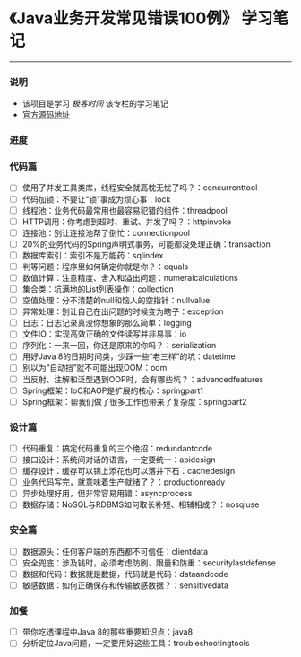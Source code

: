 # 《Java业务开发常见错误100例》 学习笔记
---- 
### 说明
* 该项目是学习 *极客时间* 该专栏的学习笔记
*  [官方源码地址][1]

### 进度

### 代码篇

* [ ] 使用了并发工具类库，线程安全就高枕无忧了吗？：concurrenttool
* [ ] 代码加锁：不要让“锁”事成为烦心事：lock
* [ ] 线程池：业务代码最常用也最容易犯错的组件：threadpool
* [ ] HTTP调用：你考虑到超时、重试、并发了吗？：httpinvoke
* [ ]  连接池：别让连接池帮了倒忙：connectionpool
* [ ] 20%的业务代码的Spring声明式事务，可能都没处理正确：transaction
* [ ] 数据库索引：索引不是万能药：sqlindex
* [ ] 判等问题：程序里如何确定你就是你？：equals
* [ ] 数值计算：注意精度、舍入和溢出问题：numeralcalculations
* [ ] 集合类：坑满地的List列表操作：collection
* [ ] 空值处理：分不清楚的null和恼人的空指针：nullvalue
* [ ] 异常处理：别让自己在出问题的时候变为瞎子：exception
* [ ] 日志：日志记录真没你想象的那么简单：logging
* [ ] 文件IO：实现高效正确的文件读写并非易事：io
* [ ] 序列化：一来一回，你还是原来的你吗？：serialization
* [ ] 用好Java 8的日期时间类，少踩一些“老三样”的坑：datetime
* [ ] 别以为“自动挡”就不可能出现OOM：oom
* [ ] 当反射、注解和泛型遇到OOP时，会有哪些坑？：advancedfeatures
* [ ] Spring框架：IoC和AOP是扩展的核心：springpart1
* [ ] Spring框架：帮我们做了很多工作也带来了复杂度：springpart2

### 设计篇

* [ ] 代码重复：搞定代码重复的三个绝招：redundantcode
* [ ] 接口设计：系统间对话的语言，一定要统一：apidesign
* [ ] 缓存设计：缓存可以锦上添花也可以落井下石：cachedesign
* [ ] 业务代码写完，就意味着生产就绪了？：productionready
* [ ] 异步处理好用，但非常容易用错：asyncprocess
* [ ] 数据存储：NoSQL与RDBMS如何取长补短、相辅相成？：nosqluse

### 安全篇

* [ ] 数据源头：任何客户端的东西都不可信任：clientdata
* [ ] 安全兜底：涉及钱时，必须考虑防刷、限量和防重：securitylastdefense
* [ ] 数据和代码：数据就是数据，代码就是代码：dataandcode
* [ ] 敏感数据：如何正确保存和传输敏感数据？：sensitivedata

### 加餐

* [ ] 带你吃透课程中Java 8的那些重要知识点：java8
* [ ] 分析定位Java问题，一定要用好这些工具：troubleshootingtools

[1]:	https://github.com/JosephZhu1983/java-common-mistakes
